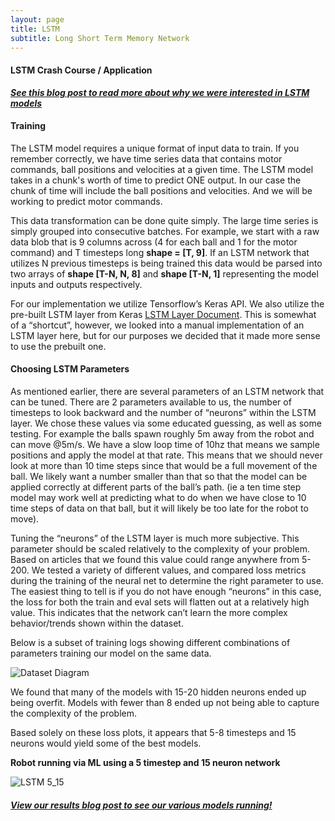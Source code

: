 ```yaml
---
layout: page
title: LSTM
subtitle: Long Short Term Memory Network
---
```


#### LSTM Crash Course / Application
__*[See this blog post to read more about why we were interested in LSTM models](https://everardog.github.io/ml_comprobofinal/2020-12-06-timing-is-everything/)*__

####  Training
The LSTM model requires a unique format of input data to train. If you remember correctly, we have time series data that contains motor commands,  ball positions and velocities at a given time. The LSTM model takes in a chunk's worth of time to predict ONE output. In our case the chunk of time will include the ball positions and velocities. And we will be working to predict motor commands.

This data transformation can be done quite simply. The large time series is simply grouped into consecutive batches. For example, we start with a raw data blob that is 9 columns across (4 for each ball and 1 for the motor command) and T timesteps long __shape = [T, 9]__. If an LSTM network that utilizes N previous timesteps is being trained this data would be parsed into two arrays of __shape [T-N, N, 8]__ and __shape [T-N, 1]__ representing the model inputs and outputs respectively.

For our implementation we utilize Tensorflow’s Keras API. We also utilize the pre-built LSTM layer from Keras [LSTM Layer Document](https://www.tensorflow.org/api_docs/python/tf/keras/layers/LSTM). This is somewhat of a “shortcut”, however, we looked into a manual implementation of an LSTM layer here, but for our purposes we decided that it made more sense to use the prebuilt one.

#### Choosing LSTM Parameters
As mentioned earlier, there are several parameters of an LSTM network that can be tuned.
There are 2 parameters available to us, the number of timesteps to look backward and the number of “neurons” within the LSTM layer. We chose these values via some educated guessing, as well as some testing. For example the balls spawn roughly 5m away from the robot and can move @5m/s. We have a slow loop time of 10hz that means we sample positions and apply the model at that rate. This means that we should never look at  more than 10 time steps since that would be a full movement of the ball. We likely want a number smaller than that so that the model can be applied correctly at different parts of the ball’s path. (ie a ten time step model may work well at predicting what to do when we have close to 10 time steps of data on that ball, but it will likely be too late for the robot to move).

Tuning the “neurons” of the LSTM layer is much more subjective. This parameter should be scaled relatively to the complexity of your problem. Based on articles that we found this value could range anywhere from 5-200. We tested a variety of different values, and compared loss metrics during the training of the neural net to determine the right parameter to use. 
The easiest thing to tell is if you do not have enough “neurons” in this case, the loss for both the train and eval sets will flatten out at a relatively high value. This indicates that the network can’t learn the more complex behavior/trends shown within the dataset.

Below is a subset of training logs showing different combinations of parameters training our model on the same data.

![Dataset Diagram](/ml_comprobofinal/img/LSTM_testing.svg)

We found that many of the models with 15-20 hidden neurons ended up being overfit. Models with fewer than 8 ended up not being able to capture the complexity of the problem. 

Based solely on these loss plots, it appears that 5-8 timesteps and 15 neurons would yield some of the best models. 

__Robot running via ML using a 5 timestep and 15 neuron network__

![LSTM 5_15](/ml_comprobofinal/img/LSTM_05_15.gif)

##### __*[View our results blog post to see our various models running!](https://everardog.github.io/ml_comprobofinal/2020-12-15-LSTM_models/)*__
